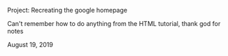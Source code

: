 Project: Recreating the google homepage

Can't remember how to do anything from the HTML tutorial, thank god for notes

August 19, 2019